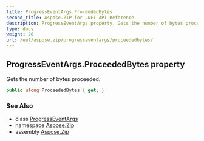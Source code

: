 ```yaml
---
title: ProgressEventArgs.ProceededBytes
second_title: Aspose.ZIP for .NET API Reference
description: ProgressEventArgs property. Gets the number of bytes proceeded
type: docs
weight: 20
url: /net/aspose.zip/progresseventargs/proceededbytes/
---
```

## ProgressEventArgs.ProceededBytes property

Gets the number of bytes proceeded.

```csharp
public ulong ProceededBytes { get; }
```

### See Also

* class [ProgressEventArgs](../)
* namespace [Aspose.Zip](../../progresseventargs/)
* assembly [Aspose.Zip](../../../)



